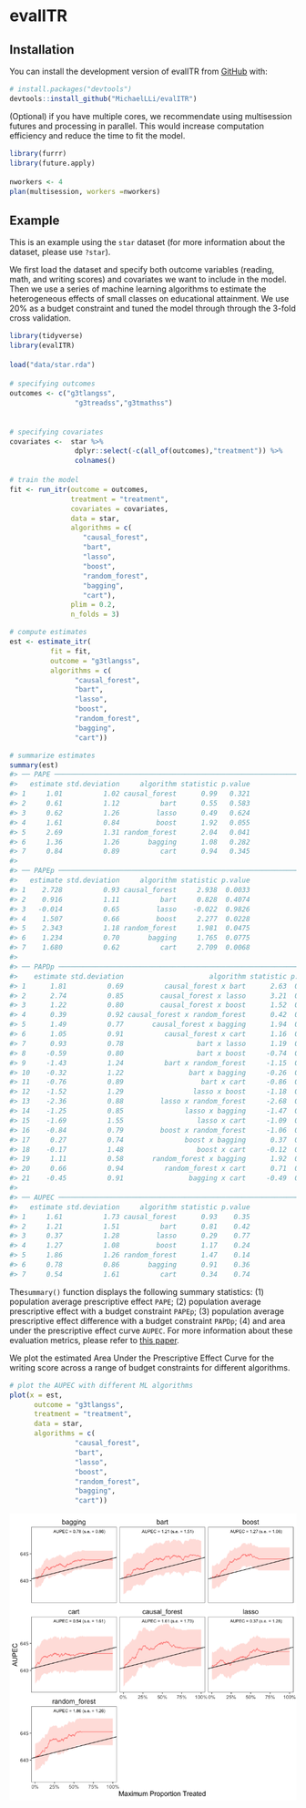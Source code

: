 
<!-- README.md is generated from README.Rmd. Please edit that file -->

# evalITR

<!-- badges: start -->
<!-- badges: end -->

## Installation

You can install the development version of evalITR from
[GitHub](https://github.com/) with:

``` r
# install.packages("devtools")
devtools::install_github("MichaelLLi/evalITR")
```

(Optional) if you have multiple cores, we recommendate using
multisession futures and processing in parallel. This would increase
computation efficiency and reduce the time to fit the model.

``` r
library(furrr)
library(future.apply)

nworkers <- 4
plan(multisession, workers =nworkers)
```

## Example

This is an example using the `star` dataset (for more information about
the dataset, please use `?star`).

We first load the dataset and specify both outcome variables (reading,
math, and writing scores) and covariates we want to include in the
model. Then we use a series of machine learning algorithms to estimate
the heterogeneous effects of small classes on educational attainment. We
use 20% as a budget constraint and tuned the model through through the
3-fold cross validation.

``` r
library(tidyverse)
library(evalITR)

load("data/star.rda")

# specifying outcomes
outcomes <- c("g3tlangss",
                "g3treadss","g3tmathss")


# specifying covariates
covariates <-  star %>% 
                dplyr::select(-c(all_of(outcomes),"treatment")) %>% 
                colnames()

# train the model
fit <- run_itr(outcome = outcomes,
               treatment = "treatment",
               covariates = covariates,
               data = star,
               algorithms = c(
                  "causal_forest", 
                  "bart",
                  "lasso",
                  "boost", 
                  "random_forest",
                  "bagging",
                  "cart"),
               plim = 0.2,
               n_folds = 3)
```

``` r
# compute estimates
est <- estimate_itr(
          fit = fit,
          outcome = "g3tlangss",
          algorithms = c(
                "causal_forest", 
                "bart",
                "lasso",
                "boost", 
                "random_forest",
                "bagging",
                "cart"))
```

``` r
# summarize estimates
summary(est)
#> ── PAPE ────────────────────────────────────────────────────────────────────────
#>   estimate std.deviation     algorithm statistic p.value
#> 1     1.01          1.02 causal_forest      0.99   0.321
#> 2     0.61          1.12          bart      0.55   0.583
#> 3     0.62          1.26         lasso      0.49   0.624
#> 4     1.61          0.84         boost      1.92   0.055
#> 5     2.69          1.31 random_forest      2.04   0.041
#> 6     1.36          1.26       bagging      1.08   0.282
#> 7     0.84          0.89          cart      0.94   0.345
#> 
#> ── PAPEp ───────────────────────────────────────────────────────────────────────
#>   estimate std.deviation     algorithm statistic p.value
#> 1    2.728          0.93 causal_forest     2.938  0.0033
#> 2    0.916          1.11          bart     0.828  0.4074
#> 3   -0.014          0.65         lasso    -0.022  0.9826
#> 4    1.507          0.66         boost     2.277  0.0228
#> 5    2.343          1.18 random_forest     1.981  0.0475
#> 6    1.234          0.70       bagging     1.765  0.0775
#> 7    1.680          0.62          cart     2.709  0.0068
#> 
#> ── PAPDp ───────────────────────────────────────────────────────────────────────
#>    estimate std.deviation                     algorithm statistic p.value
#> 1      1.81          0.69          causal_forest x bart      2.63  0.0084
#> 2      2.74          0.85         causal_forest x lasso      3.21  0.0013
#> 3      1.22          0.80         causal_forest x boost      1.52  0.1281
#> 4      0.39          0.92 causal_forest x random_forest      0.42  0.6749
#> 5      1.49          0.77       causal_forest x bagging      1.94  0.0518
#> 6      1.05          0.91          causal_forest x cart      1.16  0.2479
#> 7      0.93          0.78                  bart x lasso      1.19  0.2351
#> 8     -0.59          0.80                  bart x boost     -0.74  0.4595
#> 9     -1.43          1.24          bart x random_forest     -1.15  0.2501
#> 10    -0.32          1.22                bart x bagging     -0.26  0.7949
#> 11    -0.76          0.89                   bart x cart     -0.86  0.3921
#> 12    -1.52          1.29                 lasso x boost     -1.18  0.2398
#> 13    -2.36          0.88         lasso x random_forest     -2.68  0.0073
#> 14    -1.25          0.85               lasso x bagging     -1.47  0.1418
#> 15    -1.69          1.55                  lasso x cart     -1.09  0.2741
#> 16    -0.84          0.79         boost x random_forest     -1.06  0.2913
#> 17     0.27          0.74               boost x bagging      0.37  0.7134
#> 18    -0.17          1.48                  boost x cart     -0.12  0.9070
#> 19     1.11          0.58       random_forest x bagging      1.92  0.0547
#> 20     0.66          0.94          random_forest x cart      0.71  0.4791
#> 21    -0.45          0.91                bagging x cart     -0.49  0.6229
#> 
#> ── AUPEC ───────────────────────────────────────────────────────────────────────
#>   estimate std.deviation     algorithm statistic p.value
#> 1     1.61          1.73 causal_forest      0.93    0.35
#> 2     1.21          1.51          bart      0.81    0.42
#> 3     0.37          1.28         lasso      0.29    0.77
#> 4     1.27          1.08         boost      1.17    0.24
#> 5     1.86          1.26 random_forest      1.47    0.14
#> 6     0.78          0.86       bagging      0.91    0.36
#> 7     0.54          1.61          cart      0.34    0.74
```

The`summary()` function displays the following summary statistics: (1)
population average prescriptive effect `PAPE`; (2) population average
prescriptive effect with a budget constraint `PAPEp`; (3) population
average prescriptive effect difference with a budget constraint `PAPDp`;
(4) and area under the prescriptive effect curve `AUPEC`. For more
information about these evaluation metrics, please refer to [this
paper](https://arxiv.org/abs/1905.05389).

We plot the estimated Area Under the Prescriptive Effect Curve for the
writing score across a range of budget constraints for different
algorithms.

``` r
# plot the AUPEC with different ML algorithms
plot(x = est, 
      outcome = "g3tlangss",
      treatment = "treatment",
      data = star, 
      algorithms = c(
                "causal_forest", 
                "bart",
                "lasso",
                "boost", 
                "random_forest",
                "bagging",
                "cart"))
```

<img src="man/figures/README-plot-1.png" style="display: block; margin: auto;" />
